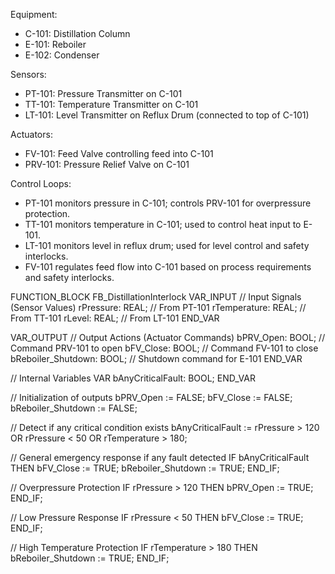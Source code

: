 Equipment:
- C-101: Distillation Column
- E-101: Reboiler
- E-102: Condenser

Sensors:
- PT-101: Pressure Transmitter on C-101
- TT-101: Temperature Transmitter on C-101
- LT-101: Level Transmitter on Reflux Drum (connected to top of C-101)

Actuators:
- FV-101: Feed Valve controlling feed into C-101
- PRV-101: Pressure Relief Valve on C-101

Control Loops:
- PT-101 monitors pressure in C-101; controls PRV-101 for overpressure protection.
- TT-101 monitors temperature in C-101; used to control heat input to E-101.
- LT-101 monitors level in reflux drum; used for level control and safety interlocks.
- FV-101 regulates feed flow into C-101 based on process requirements and safety interlocks.

FUNCTION_BLOCK FB_DistillationInterlock
VAR_INPUT
    // Input Signals (Sensor Values)
    rPressure: REAL;   // From PT-101
    rTemperature: REAL; // From TT-101
    rLevel: REAL;      // From LT-101
END_VAR

VAR_OUTPUT
    // Output Actions (Actuator Commands)
    bPRV_Open: BOOL;       // Command PRV-101 to open
    bFV_Close: BOOL;       // Command FV-101 to close
    bReboiler_Shutdown: BOOL; // Shutdown command for E-101
END_VAR

// Internal Variables
VAR
    bAnyCriticalFault: BOOL;
END_VAR

// Initialization of outputs
bPRV_Open := FALSE;
bFV_Close := FALSE;
bReboiler_Shutdown := FALSE;

// Detect if any critical condition exists
bAnyCriticalFault := 
    rPressure > 120 OR rPressure < 50 OR rTemperature > 180;

// General emergency response if any fault detected
IF bAnyCriticalFault THEN
    bFV_Close := TRUE;
    bReboiler_Shutdown := TRUE;
END_IF;

// Overpressure Protection
IF rPressure > 120 THEN
    bPRV_Open := TRUE;
END_IF;

// Low Pressure Response
IF rPressure < 50 THEN
    bFV_Close := TRUE;
END_IF;

// High Temperature Protection
IF rTemperature > 180 THEN
    bReboiler_Shutdown := TRUE;
END_IF;
